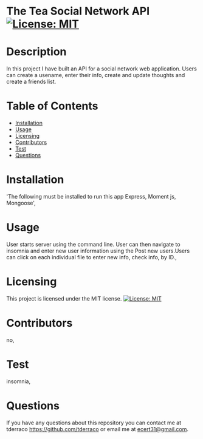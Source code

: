 
  # The Tea Social Network API                [![License: MIT](https://img.shields.io/badge/License-MIT-yellow.svg)](https://opensource.org/licenses/MIT)
  # Description
  In this project I have built an API for a social network web application. Users can create a usename, enter their info, create and update thoughts and create a friends list.
  # Table of Contents
  * [Installation](#installation)
  * [Usage](#usage)
  * [Licensing](#licensing)
  * [Contributors](#contributors)
  * [Test](#test)
  * [Questions](#questions)
 
  # Installation
  'The following must be installed to run this app
  Express, Moment js, Mongoose',

  # Usage
  User starts server using the command line. User can then navigate to insomnia and enter new user information using the Post new users.Users can click on each individual file to enter new info, check info, by ID.,

  # Licensing 
  This project is licensed under the MIT license.
[![License: MIT](https://img.shields.io/badge/License-MIT-yellow.svg)](https://opensource.org/licenses/MIT)

  # Contributors
  no,

  # Test
  insomnia,

  
  # Questions
  If you have any questions about this repository you can contact me at
  tderraco https://github.com/tderraco or email me at ecert31@gmail.com.
